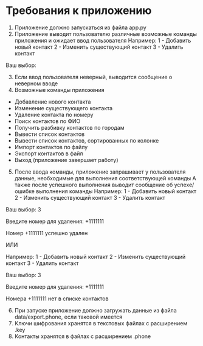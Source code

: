 # Требования к приложению

1. Приложение должно запускаться из файла app.py
2. Приложение выводит пользователю различные возможные команды приложения и ожидает ввод пользователя
Например:
1 - Добавить новый контакт
2 - Изменить существующий контакт
3 - Удалить контакт

Ваш выбор:

3. Если ввод пользователя неверный, выводится сообщение о неверном вводе
4. Возможные команды приложения
- Добавление нового контакта
- Изменение существующего контакта
- Удаление контакта по номеру
- Поиск контактов по ФИО
- Получить разбивку контактов по городам
- Вывести список контактов
- Вывести список контактов, сортированных по колонке
- Импорт контактов по файлу
- Экспорт контактов в файл
- Выход (приложение завершает работу)

5. После ввода команды, приложение запрашивает у пользователя данные, необходимые для выполнения соответствующей команды
А также после успешного выполнения выводит сообщение об успехе/ошибке выполнения команды
Например:
1 - Добавить новый контакт
2 - Изменить существующий контакт
3 - Удалить контакт

Ваш выбор: 3

Введите номер для удаления: +1111111

Номер +1111111 успешно удален

ИЛИ

Например:
1 - Добавить новый контакт
2 - Изменить существующий контакт
3 - Удалить контакт

Ваш выбор: 3

Введите номер для удаления: +1111111

Номера +1111111 нет в списке контактов


6. При запуске приложение должно загружать данные из файла data/export.phone, если таковой имеется
7. Ключи шифрования хранятся в текстовых файлах с расширением .key
8. Контакты хранятся в файлах с расширением .phone